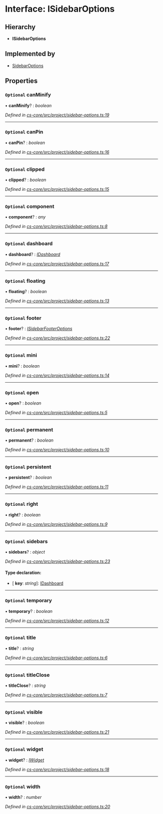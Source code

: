 # Interface: ISidebarOptions

## Hierarchy

* **ISidebarOptions**

## Implemented by

* [SidebarOptions](../classes/_cs_core_src_project_sidebar_options_.sidebaroptions.md)

## Properties

### `Optional` canMinify

• **canMinify**? : *boolean*

*Defined in [cs-core/src/project/sidebar-options.ts:19](https://github.com/TNOCS/csnext/blob/40018c3a/packages/cs-core/src/project/sidebar-options.ts#L19)*

___

### `Optional` canPin

• **canPin**? : *boolean*

*Defined in [cs-core/src/project/sidebar-options.ts:16](https://github.com/TNOCS/csnext/blob/40018c3a/packages/cs-core/src/project/sidebar-options.ts#L16)*

___

### `Optional` clipped

• **clipped**? : *boolean*

*Defined in [cs-core/src/project/sidebar-options.ts:15](https://github.com/TNOCS/csnext/blob/40018c3a/packages/cs-core/src/project/sidebar-options.ts#L15)*

___

### `Optional` component

• **component**? : *any*

*Defined in [cs-core/src/project/sidebar-options.ts:8](https://github.com/TNOCS/csnext/blob/40018c3a/packages/cs-core/src/project/sidebar-options.ts#L8)*

___

### `Optional` dashboard

• **dashboard**? : *[IDashboard](_cs_core_src_dashboard_dashboard_.idashboard.md)*

*Defined in [cs-core/src/project/sidebar-options.ts:17](https://github.com/TNOCS/csnext/blob/40018c3a/packages/cs-core/src/project/sidebar-options.ts#L17)*

___

### `Optional` floating

• **floating**? : *boolean*

*Defined in [cs-core/src/project/sidebar-options.ts:13](https://github.com/TNOCS/csnext/blob/40018c3a/packages/cs-core/src/project/sidebar-options.ts#L13)*

___

### `Optional` footer

• **footer**? : *[ISidebarFooterOptions](_cs_core_src_project_sidebar_options_.isidebarfooteroptions.md)*

*Defined in [cs-core/src/project/sidebar-options.ts:22](https://github.com/TNOCS/csnext/blob/40018c3a/packages/cs-core/src/project/sidebar-options.ts#L22)*

___

### `Optional` mini

• **mini**? : *boolean*

*Defined in [cs-core/src/project/sidebar-options.ts:14](https://github.com/TNOCS/csnext/blob/40018c3a/packages/cs-core/src/project/sidebar-options.ts#L14)*

___

### `Optional` open

• **open**? : *boolean*

*Defined in [cs-core/src/project/sidebar-options.ts:5](https://github.com/TNOCS/csnext/blob/40018c3a/packages/cs-core/src/project/sidebar-options.ts#L5)*

___

### `Optional` permanent

• **permanent**? : *boolean*

*Defined in [cs-core/src/project/sidebar-options.ts:10](https://github.com/TNOCS/csnext/blob/40018c3a/packages/cs-core/src/project/sidebar-options.ts#L10)*

___

### `Optional` persistent

• **persistent**? : *boolean*

*Defined in [cs-core/src/project/sidebar-options.ts:11](https://github.com/TNOCS/csnext/blob/40018c3a/packages/cs-core/src/project/sidebar-options.ts#L11)*

___

### `Optional` right

• **right**? : *boolean*

*Defined in [cs-core/src/project/sidebar-options.ts:9](https://github.com/TNOCS/csnext/blob/40018c3a/packages/cs-core/src/project/sidebar-options.ts#L9)*

___

### `Optional` sidebars

• **sidebars**? : *object*

*Defined in [cs-core/src/project/sidebar-options.ts:23](https://github.com/TNOCS/csnext/blob/40018c3a/packages/cs-core/src/project/sidebar-options.ts#L23)*

#### Type declaration:

* \[ **key**: *string*\]: [IDashboard](_cs_core_src_dashboard_dashboard_.idashboard.md)

___

### `Optional` temporary

• **temporary**? : *boolean*

*Defined in [cs-core/src/project/sidebar-options.ts:12](https://github.com/TNOCS/csnext/blob/40018c3a/packages/cs-core/src/project/sidebar-options.ts#L12)*

___

### `Optional` title

• **title**? : *string*

*Defined in [cs-core/src/project/sidebar-options.ts:6](https://github.com/TNOCS/csnext/blob/40018c3a/packages/cs-core/src/project/sidebar-options.ts#L6)*

___

### `Optional` titleClose

• **titleClose**? : *string*

*Defined in [cs-core/src/project/sidebar-options.ts:7](https://github.com/TNOCS/csnext/blob/40018c3a/packages/cs-core/src/project/sidebar-options.ts#L7)*

___

### `Optional` visible

• **visible**? : *boolean*

*Defined in [cs-core/src/project/sidebar-options.ts:21](https://github.com/TNOCS/csnext/blob/40018c3a/packages/cs-core/src/project/sidebar-options.ts#L21)*

___

### `Optional` widget

• **widget**? : *[IWidget](_cs_core_src_widget_widget_.iwidget.md)*

*Defined in [cs-core/src/project/sidebar-options.ts:18](https://github.com/TNOCS/csnext/blob/40018c3a/packages/cs-core/src/project/sidebar-options.ts#L18)*

___

### `Optional` width

• **width**? : *number*

*Defined in [cs-core/src/project/sidebar-options.ts:20](https://github.com/TNOCS/csnext/blob/40018c3a/packages/cs-core/src/project/sidebar-options.ts#L20)*
